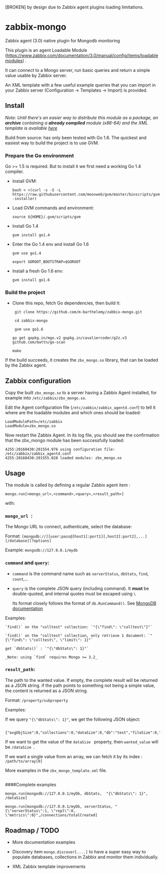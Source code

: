 [BROKEN] by design due to Zabbix agent plugins loading limitations.

# zabbix-mongo
Zabbix agent (3.0) native plugin for Mongodb monitoring

This plugin is an agent Loadable Module (https://www.zabbix.com/documentation/3.0/manual/config/items/loadablemodules) .

It can connect to a Mongo server, run basic queries and return a simple value usable by Zabbix server.

An XML template with a few useful example queries that you can import in your Zabbix server (Configuration -> Templates -> Import) is provided.

## Install

_Note: Until there's an easier way to distribute this module as a package, an **archive** containing a **already compiled** module (x86-64) and the XML template is available [here](https://share.zabbix.com/component/mtree/dir-libraries/zabbix-loadable-modules/mongodb-monitoring-loadable-module?Itemid=_)_

Build from source: has only been tested with Go 1.6. 
The quickest and easiest way to build the project is to use GVM.

### Prepare the Go environment
Go >= 1.5 is required. But to install it we first need a working Go 1.4 compiler.


 - Install GVM:

   `bash < <(curl -s -S -L https://raw.githubusercontent.com/moovweb/gvm/master/binscripts/gvm-installer)`

 - Load GVM commands and environment:

   `source ${HOME}/.gvm/scripts/gvm`

 - Install Go 1.4

   `gvm install go1.4`

 - Enter the Go 1.4 env and install Go 1.6

   `gvm use go1.4`

    `export GOROOT_BOOTSTRAP=$GOROOT`

 - Install a fresh Go 1.6 env:

   `gvm install go1.6`
   

### Build the project
 
 - Clone this repo, fetch Go dependencies, then build it:

   ` git clone https://github.com/m-barthelemy/zabbix-mongo.git`

   ` cd zabbix-mongo`

   ` gvm use go1.6`

   `go get gopkg.in/mgo.v2 gopkg.in/cavaliercoder/g2z.v3 github.com/mattn/go-scan`

   `make`


If the build succeeds, it creates the `zbx_mongo.so` library, that can be loaded by the Zabbix agent.


## Zabbix configuration

Copy the built `zbx_mongo.so` to a server having a Zabbix Agent installed, for example into `/etc/zabbix/zbx_mongo.so`.

Edit the Agent configuration file (`/etc/zabbix/zabbix_agentd.conf`) to tell it where are the loadable modules and which ones should be loaded:

    LoadModulePath=/etc/zabbix
    LoadModule=zbx_mongo.so

Now restart the Zabbix Agent. In its log file, you should see the confirmation that the zbx_mongo module has been successfully loaded:

    4255:20160430:201554.976 using configuration file: /etc/zabbix/zabbix_agentd.conf
    4255:20160430:201555.028 loaded modules: zbx_mongo.so


## Usage

The module is called by defining a regular Zabbix agent item :

`mongo.run[<mongo_url>,<command>,<query>,<result_path>]`

with:


### `mongo_url `:

The Mongo URL to connect, authenticate, select the database:

 Format: `[mongodb://][user:pass@]host1[:port1][,host2[:port2],...][/database][?options]`

 Example: `mongodb://127.0.0.1/mydb`
 



### `command` and `query`: 

 - `command` is the command name such as `serverStatus`, `dbStats`, `find`, `count`,...

 -  `query` is the complete JSON query (including command). It **must** be double-quoted, and internal quotes must be escaped using `\`

     Its format closely follows the format of `db.RunCommand()`. See [MongoDB documentation](https://docs.mongodb.org/manual/reference/command/)


 


 Examples:

    `find()` on the "colltest" collection: `"{\"find\": \"colltest\"}"`

    `find()` on the "colltest" collection, only retrieve 1 document: `"{\"find\": \"colltest\", \"limit\": 1}"`

    get `dbStats()` : `"{\"dbStats\": 1}"`

    _Note: using `find` requires Mongo >= 3.2_

 


### `result_path`:

The path to the wanted value. If empty, the complete result will be returned as a JSON string. if the path points to something not being a simple value, the content is returned as a JSON string.

 Format: `/property/subproperty`
 
 Examples:
 
 If we query `"{\"dbStats\": 1}"`, we get the following JSON object:
 
     {"avgObjSize":0,"collections":0,"dataSize":0,"db":"test","fileSize":0,"indexSize":0,"indexes":0,"numExtents":0,"objects":0,"ok":1,"storageSize":0}

 If we want to get the value of the `dataSize ` property, then `wanted_value` will be `/dataSize `.

 If we want a single value from an array, we can fetch it by its index : `/path/to/array[0]`

 More examples in the `zbx_mongo_template.xml` file.

## 


####Complete examples 

`mongo.run[mongodb://127.0.0.1/myDb, dbStats,  "{\"dbStats\": 1}", /dataSize]`

`mongo.run[mongodb://127.0.0.1/myDb, serverStatus, "{\"serverStatus\":1, \"repl\":0, \"metrics\":0}",/connections/totalCreated]`


## Roadmap / TODO
 
 - More documentation examples

 - Discovery item `mongo.discover[....]` to have a super easy way to populate databases, collections in Zabbix and monitor them individually.

 - XML Zabbix template improvements
